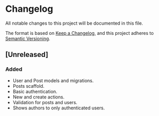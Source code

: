 # Changelog

All notable changes to this project will be documented in this file.

The format is based on [Keep a Changelog](https://keepachangelog.com/en/1.0.0/),
and this project adheres to [Semantic Versioning](https://semver.org/spec/v2.0.0.html).

## [Unreleased]

### Added

- User and Post models and migrations.
- Posts scaffold.
- Basic authentication.
- New and create actions.
- Validation for posts and users.
- Shows authors to only authenticated users.



